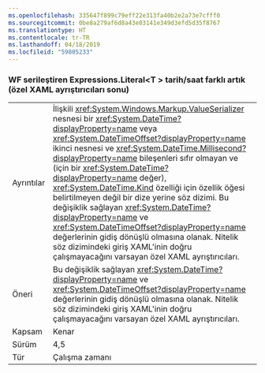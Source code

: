 ```yaml
---
ms.openlocfilehash: 335647f899c79eff22e313fa40b2e2a73e7cfff0
ms.sourcegitcommit: 0be8a279af6d8a43e03141e349d3efd5d35f8767
ms.translationtype: HT
ms.contentlocale: tr-TR
ms.lasthandoff: 04/18/2019
ms.locfileid: "59805233"
---
```

### <a name="wf-serializes-expressionsliteralt-datetimes-differently-now-breaks-custom-xaml-parsers"></a>WF serileştiren Expressions.Literal\<T > tarih/saat farklı artık (özel XAML ayrıştırıcıları sonu)

|   |   |
|---|---|
|Ayrıntılar|İlişkili <xref:System.Windows.Markup.ValueSerializer> nesnesi bir <xref:System.DateTime?displayProperty=name> veya <xref:System.DateTimeOffset?displayProperty=name> ikinci nesnesi ve <xref:System.DateTime.Millisecond?displayProperty=name> bileşenleri sıfır olmayan ve (için bir <xref:System.DateTime?displayProperty=name> değer), <xref:System.DateTime.Kind> özelliği için özellik öğesi belirtilmeyen değil bir dize yerine söz dizimi. Bu değişiklik sağlayan <xref:System.DateTime?displayProperty=name> ve <xref:System.DateTimeOffset?displayProperty=name> değerlerinin gidiş dönüşlü olmasına olanak. Nitelik söz dizimindeki giriş XAML'inin doğru çalışmayacağını varsayan özel XAML ayrıştırıcıları.|
|Öneri|Bu değişiklik sağlayan <xref:System.DateTime?displayProperty=name> ve <xref:System.DateTimeOffset?displayProperty=name> değerlerinin gidiş dönüşlü olmasına olanak. Nitelik söz dizimindeki giriş XAML'inin doğru çalışmayacağını varsayan özel XAML ayrıştırıcıları.|
|Kapsam|Kenar|
|Sürüm|4,5|
|Tür|Çalışma zamanı|
